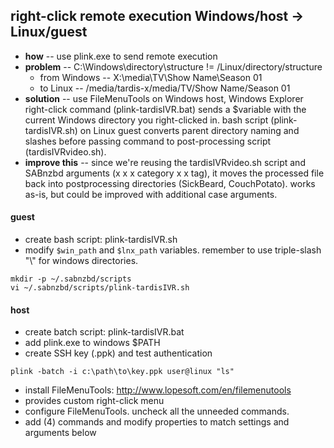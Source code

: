 ## right-click remote execution Windows/host -> Linux/guest
* **how** -- use plink.exe to send remote execution
* **problem** -- C:\Windows\directory\structure != /Linux/directory/structure
  * from Windows -- X:\media\TV\Show Name\Season 01
  * to Linux -- /media/tardis-x/media/TV/Show Name/Season 01
* **solution** -- use FileMenuTools on Windows host, Windows Explorer right-click command (plink-tardisIVR.bat) sends a $variable with the current Windows directory you right-clicked in.  bash script (plink-tardisIVR.sh) on Linux guest converts parent directory naming and slashes before passing command to post-processing script (tardisIVRvideo.sh).
* **improve this** -- since we're reusing the tardisIVRvideo.sh script and SABnzbd arguments (x x x category x x tag), it moves the processed file back into postprocessing directories (SickBeard, CouchPotato).  works as-is, but could be improved with additional case arguments.

#### guest
* create bash script:  plink-tardisIVR.sh
* modify ```$win_path``` and ```$lnx_path``` variables.  remember to use triple-slash "\\\" for windows directories.

```
mkdir -p ~/.sabnzbd/scripts
vi ~/.sabnzbd/scripts/plink-tardisIVR.sh
```

#### host
* create batch script:  plink-tardisIVR.bat
* add plink.exe to windows $PATH
* create SSH key (.ppk) and test authentication

```
plink -batch -i c:\path\to\key.ppk user@linux "ls"
```

* install FileMenuTools:  http://www.lopesoft.com/en/filemenutools
* provides custom right-click menu
* configure FileMenuTools.  uncheck all the unneeded commands.
* add (4) commands and modify properties to match settings and arguments below

